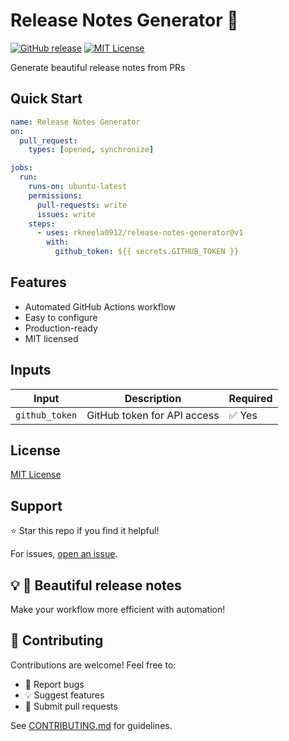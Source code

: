 # Release Notes Generator 📝

[![GitHub release](https://img.shields.io/github/v/release/rkneela0912/release-notes-generator)](https://github.com/rkneela0912/release-notes-generator/releases) [![MIT License](https://img.shields.io/badge/License-MIT-blue.svg)](https://opensource.org/licenses/MIT)

Generate beautiful release notes from PRs

## Quick Start

```yaml
name: Release Notes Generator
on:
  pull_request:
    types: [opened, synchronize]

jobs:
  run:
    runs-on: ubuntu-latest
    permissions:
      pull-requests: write
      issues: write
    steps:
      - uses: rkneela0912/release-notes-generator@v1
        with:
          github_token: ${{ secrets.GITHUB_TOKEN }}
```

## Features

- Automated GitHub Actions workflow
- Easy to configure
- Production-ready
- MIT licensed

## Inputs

| Input | Description | Required |
|-------|-------------|----------|
| `github_token` | GitHub token for API access | ✅ Yes |

## License

[MIT License](LICENSE)

## Support

⭐ Star this repo if you find it helpful!

For issues, [open an issue](https://github.com/rkneela0912/release-notes-generator/issues).

## 💡 📝 Beautiful release notes

Make your workflow more efficient with automation!

## 🤝 Contributing

Contributions are welcome! Feel free to:
- 🐛 Report bugs
- 💡 Suggest features
- 🔧 Submit pull requests

See [CONTRIBUTING.md](CONTRIBUTING.md) for guidelines.
